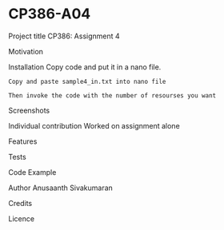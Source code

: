 # CP386-A04

Project title
CP386: Assignment 4

Motivation


Installation
	Copy code and put it in a nano file.

	Copy and paste sample4_in.txt into nano file

	Then invoke the code with the number of resourses you want



Screenshots



Individual contribution
	Worked on assignment alone 



Features 

Tests 

Code Example

Author
	Anusaanth Sivakumaran 

Credits

Licence
